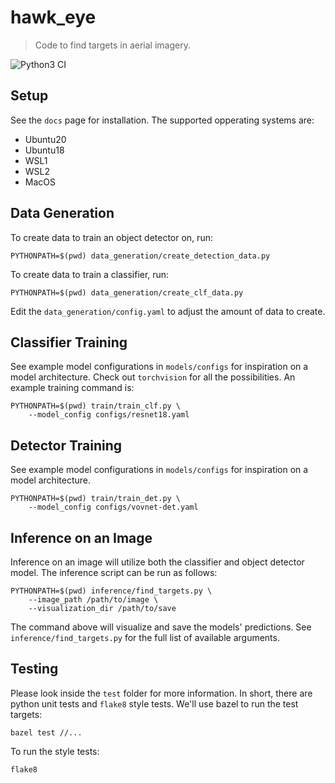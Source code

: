# hawk_eye
> Code to find targets in aerial imagery.

![Python3 CI](https://github.com/uavaustin/hawk-eye/workflows/Python3%20CI/badge.svg)

## Setup

See the `docs` page for installation. The supported opperating systems are:
* Ubuntu20
* Ubuntu18
* WSL1
* WSL2
* MacOS


## Data Generation

To create data to train an object detector on, run:
```
PYTHONPATH=$(pwd) data_generation/create_detection_data.py
```

To create data to train a classifier, run:
```
PYTHONPATH=$(pwd) data_generation/create_clf_data.py
```
Edit the `data_generation/config.yaml` to adjust the amount of data to create.


## Classifier Training

See example model configurations in `models/configs` for inspiration on a model
architecture. Check out `torchvision` for all the possibilities. An example
training command is:
```
PYTHONPATH=$(pwd) train/train_clf.py \
    --model_config configs/resnet18.yaml
```


## Detector Training

See example model configurations in `models/configs` for inspiration on a model
architecture.
```
PYTHONPATH=$(pwd) train/train_det.py \
    --model_config configs/vovnet-det.yaml
```


## Inference on an Image

Inference on an image will utilize both the classifier and object detector model.
The inference script can be run as follows:
```
PYTHONPATH=$(pwd) inference/find_targets.py \
    --image_path /path/to/image \
    --visualization_dir /path/to/save
```
The command above will visualize and save the models' predictions. See
`inference/find_targets.py` for the full list of available arguments.


## Testing

Please look inside the `test` folder for more information. In short, there are python
unit tests and `flake8` style tests. We'll use bazel to run the test targets:

```bazel test //...```

To run the style tests:

```flake8```
